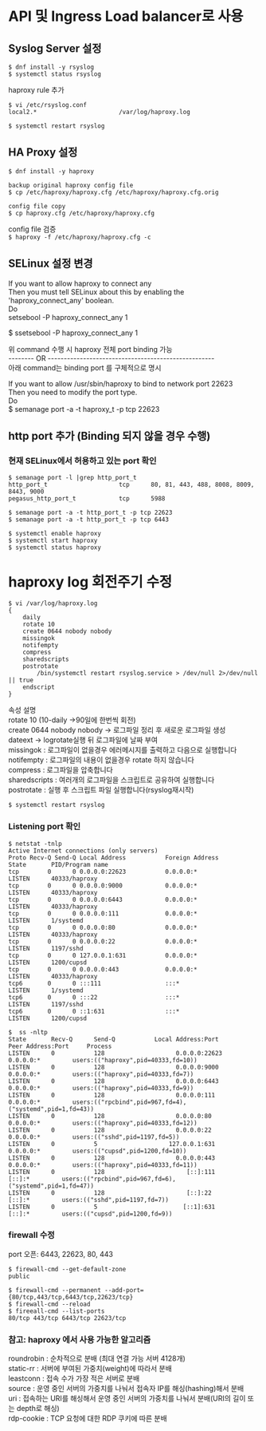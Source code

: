 # API 및 Ingress Load balancer로 사용  

## Syslog Server 설정   
```
$ dnf install -y rsyslog
$ systemctl status rsyslog
```
haproxy rule 추가  
```
$ vi /etc/rsyslog.conf
local2.*                       /var/log/haproxy.log

$ systemctl restart rsyslog
```  
## HA Proxy 설정  
```
$ dnf install -y haproxy

backup original haproxy config file
$ cp /etc/haproxy/haproxy.cfg /etc/haproxy/haproxy.cfg.orig

config file copy
$ cp haproxy.cfg /etc/haproxy/haproxy.cfg
```  
config file 검증  
`$ haproxy -f /etc/haproxy/haproxy.cfg -c`

## SELinux 설정 변경  

If you want to allow haproxy to connect any  
Then you must tell SELinux about this by enabling the 'haproxy_connect_any' boolean.  
Do   
setsebool -P haproxy_connect_any 1  

$ ssetsebool -P haproxy_connect_any 1  

위 command 수행 시 haproxy 전체 port binding 가능  
--------  OR ----------------------------------------------------  
아래 command는 binding port 를 구체적으로 명시  

If you want to allow /usr/sbin/haproxy to bind to network port 22623  
Then you need to modify the port type.  
Do  
$ semanage port -a -t haproxy_t -p tcp 22623  

http port 추가 (Binding 되지 않을 경우 수행)   
-----------------------------------------------------
### 현재 SELinux에서 허용하고 있는 port 확인  
```
$ semanage port -l |grep http_port_t
http_port_t                    tcp      80, 81, 443, 488, 8008, 8009, 8443, 9000
pegasus_http_port_t            tcp      5988

$ semanage port -a -t http_port_t -p tcp 22623
$ semanage port -a -t http_port_t -p tcp 6443

$ systemctl enable haproxy
$ systemctl start haproxy
$ systemctl status haproxy
```

# haproxy log 회전주기 수정
```
$ vi /var/log/haproxy.log 
{
    daily
    rotate 10
    create 0644 nobody nobody
    missingok
    notifempty
    compress
    sharedscripts
    postrotate
        /bin/systemctl restart rsyslog.service > /dev/null 2>/dev/null || true
    endscript
}
```
속성 설명  
rotate 10 (10-daily ->90일에 한번씩 회전)  
create 0644 nobody nobody -> 로그파일 정리 후 새로운 로그파일 생성  
dateext -> logrotate실행 뒤 로그파일에 날짜 부여  
missingok : 로그파일이 없을경우 에러메시지를 출력하고 다음으로 실행합니다  
notifempty : 로그파일의 내용이 없을경우 rotate 하지 않습니다  
compress : 로그파일을 압축합니다  
sharedscripts : 여러개의 로그파일을 스크립트로 공유하여 실행합니다  
postrotate : 실행 후 스크립트 파일 실행합니다(rsyslog재시작)  

`$ systemctl restart rsyslog`

### Listening port 확인  
```
$ netstat -tnlp
Active Internet connections (only servers)
Proto Recv-Q Send-Q Local Address           Foreign Address         State       PID/Program name
tcp        0      0 0.0.0.0:22623           0.0.0.0:*               LISTEN      40333/haproxy
tcp        0      0 0.0.0.0:9000            0.0.0.0:*               LISTEN      40333/haproxy
tcp        0      0 0.0.0.0:6443            0.0.0.0:*               LISTEN      40333/haproxy
tcp        0      0 0.0.0.0:111             0.0.0.0:*               LISTEN      1/systemd
tcp        0      0 0.0.0.0:80              0.0.0.0:*               LISTEN      40333/haproxy
tcp        0      0 0.0.0.0:22              0.0.0.0:*               LISTEN      1197/sshd
tcp        0      0 127.0.0.1:631           0.0.0.0:*               LISTEN      1200/cupsd
tcp        0      0 0.0.0.0:443             0.0.0.0:*               LISTEN      40333/haproxy
tcp6       0      0 :::111                  :::*                    LISTEN      1/systemd
tcp6       0      0 :::22                   :::*                    LISTEN      1197/sshd
tcp6       0      0 ::1:631                 :::*                    LISTEN      1200/cupsd

$  ss -nltp  
State       Recv-Q      Send-Q           Local Address:Port            Peer Address:Port     Process
LISTEN      0           128                    0.0.0.0:22623                0.0.0.0:*         users:(("haproxy",pid=40333,fd=10))
LISTEN      0           128                    0.0.0.0:9000                 0.0.0.0:*         users:(("haproxy",pid=40333,fd=7))
LISTEN      0           128                    0.0.0.0:6443                 0.0.0.0:*         users:(("haproxy",pid=40333,fd=9))
LISTEN      0           128                    0.0.0.0:111                  0.0.0.0:*         users:(("rpcbind",pid=967,fd=4),("systemd",pid=1,fd=43))
LISTEN      0           128                    0.0.0.0:80                   0.0.0.0:*         users:(("haproxy",pid=40333,fd=12))
LISTEN      0           128                    0.0.0.0:22                   0.0.0.0:*         users:(("sshd",pid=1197,fd=5))
LISTEN      0           5                    127.0.0.1:631                  0.0.0.0:*         users:(("cupsd",pid=1200,fd=10))
LISTEN      0           128                    0.0.0.0:443                  0.0.0.0:*         users:(("haproxy",pid=40333,fd=11))
LISTEN      0           128                       [::]:111                     [::]:*         users:(("rpcbind",pid=967,fd=6),("systemd",pid=1,fd=47))
LISTEN      0           128                       [::]:22                      [::]:*         users:(("sshd",pid=1197,fd=7))
LISTEN      0           5                        [::1]:631                     [::]:*         users:(("cupsd",pid=1200,fd=9))
```  

### firewall 수정  
port 오픈: 6443, 22623, 80, 443  
```
$ firewall-cmd --get-default-zone
public

$ firewall-cmd --permanent --add-port={80/tcp,443/tcp,6443/tcp,22623/tcp}
$ firewall-cmd --reload
$ fireeall-cmd --list-ports
80/tcp 443/tcp 6443/tcp 22623/tcp
```

### 참고: haproxy 에서 사용 가능한 알고리즘  

roundrobin : 순차적으로 분배 (최대 연결 가능 서버 4128개)  
static-rr : 서버에 부여된 가중치(weight)에 따라서 분배  
leastconn : 접속 수가 가장 적은 서버로 분배  
source : 운영 중인 서버의 가중치를 나눠서 접속자 IP를 해싱(hashing)해서 분배  
uri : 접속하는 URI를 해싱해서 운영 중인 서버의 가중치를 나눠서 분배(URI의 길이 또는 depth로 해싱)  
rdp-cookie : TCP 요청에 대한 RDP 쿠키에 따른 분배  